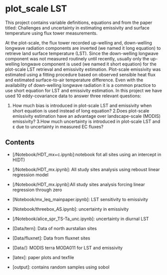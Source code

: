 # plot_scale LST 

This project contains variable definitions, equations and  from the paper titled: Challenges and uncertainty in estimating emissivity and surface temperature using flux tower measurements.

At the plot-scale, the flux tower recorded up-welling and, down-welling longwave radiation components are inverted (we named it long equation) to retrieve land surface temperature (LST). Since the down-welling longwave component was not measured routinely until recently, usually only the up-welling longwave component is used (we named it short equation) for the plot-scale LST retrieval and emissivity estimation. Plot-scale emissivity was estimated using a fitting procedure based on observed sensible heat flux and estimated surface-to-air temperature difference. Even with the availability of down-welling longwave radiation it is a common practice to use short equation for LST and emissivity estimation. In this project we have used 10 eddy-covariance data to answer three relevant questions:

1. How much bias is introduced in plot-scale LST and emissivity when short equation is used instead of long equation?
2.Does plot-scale emissivity estimation have an advantage over landscape-scale (MODIS) emissivity?
3.How much uncertainty is introduced in plot-scale LST and ε due to uncertainty in measured EC fluxes?




## Contents

- [/Notebook/HDT_mx+c.ipynb]:notebook fot all sites using an intercept in H(DT) 

- [/Notebook/HDT_mx.ipynb]: All study sites analysis using reboust linear regression model

- [/Notebook/HDT_mx.ipynb]:All study sites analysis forcing linear regression through zero

- [Notebook/mx_leq_mainpaper.ipynb]: LST sensitivity to emissivity 

  
- [Notebook/threebox_AS.ipynb]: uncertainty in emissivity

- [/Notebook/alice_spr_TS-Ta_unc.ipynb]: uncertainty in diurnal LST

- [Data/tern]:  Data of north aurstalian sites

- [Data/fluxnet]:  Data from fluxnet sites

- [Data/]:  MODIS terra MODA011 for LST and emissivity

- [latex]: paper plots and texfile
 - [output]: contains random samples using sobol

